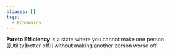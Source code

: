 ```yaml
---
aliases: []
tags:
  - Economics
---
```

**Pareto Efficiency** is a state where you cannot make one person [[Utility|better off]] without making another person worse off.
